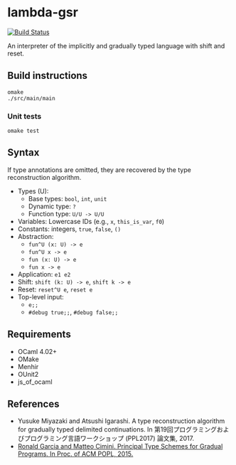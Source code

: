# lambda-gsr

[![Build Status](https://travis-ci.org/ymyzk/lambda-gsr.svg?branch=master)](https://travis-ci.org/ymyzk/lambda-gsr)

An interpreter of the implicitly and gradually typed language with shift and reset.

<!-- **Try it online!! https://gsrinfer.ymyzk.com** -->

## Build instructions
```shell
omake
./src/main/main
```

### Unit tests
```shell
omake test
```

## Syntax
If type annotations are omitted, they are recovered by the type reconstruction algorithm.

- Types (U):
  - Base types: `bool`, `int`, `unit`
  - Dynamic type: `?`
  - Function type: `U/U -> U/U`
- Variables: Lowercase IDs (e.g., `x`, `this_is_var`, `f0`)
- Constants: integers, `true`, `false`, `()`
- Abstraction:
  - `fun^U (x: U) -> e`
  - `fun^U x -> e`
  - `fun (x: U) -> e`
  - `fun x -> e`
- Application: `e1 e2`
- Shift: `shift (k: U) -> e`, `shift k -> e`
- Reset: `reset^U e`, `reset e`
- Top-level input:
  - `e;;`
  - `#debug true;;`, `#debug false;;`

## Requirements
- OCaml 4.02+
- OMake
- Menhir
- OUnit2
- js_of_ocaml

## References
- Yusuke Miyazaki and Atsushi Igarashi. A type reconstruction algorithm for gradually typed delimited continuations. In 第19回プログラミングおよびプログラミング言語ワークショップ (PPL2017) 論文集, 2017.
- [Ronald Garcia and Matteo Cimini. Principal Type Schemes for Gradual Programs. In Proc. of ACM POPL, 2015.](http://www.cs.ubc.ca/~rxg/ptsgp.pdf)
